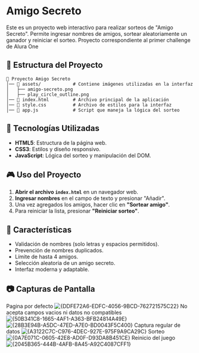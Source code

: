 # Amigo Secreto

Este es un proyecto web interactivo para realizar sorteos de "Amigo Secreto". Permite ingresar nombres de amigos, sortear aleatoriamente un ganador y reiniciar el sorteo.
Proyecto correspondiente al primer challenge de Alura One

## 📁 Estructura del Proyecto

```
📂 Proyecto Amigo Secreto
│── 📂 assets/            # Contiene imágenes utilizadas en la interfaz
│   ├── amigo-secreto.png
│   ├── play_circle_outline.png
│── 📜 index.html         # Archivo principal de la aplicación
│── 📜 style.css          # Archivo de estilos para la interfaz
│── 📜 app.js             # Script que maneja la lógica del sorteo
```

## 🚀 Tecnologías Utilizadas

- **HTML5**: Estructura de la página web.
- **CSS3**: Estilos y diseño responsivo.
- **JavaScript**: Lógica del sorteo y manipulación del DOM.

## 🎮 Uso del Proyecto

1. **Abrir el archivo `index.html`** en un navegador web.
2. **Ingresar nombres** en el campo de texto y presionar "Añadir".
3. Una vez agregados los amigos, hacer clic en **"Sortear amigo"**.
4. Para reiniciar la lista, presionar **"Reiniciar sorteo"**.

## 📌 Características

- Validación de nombres (solo letras y espacios permitidos).
- Prevención de nombres duplicados.
- Límite de hasta 4 amigos.
- Selección aleatoria de un amigo secreto.
- Interfaz moderna y adaptable.

## 📷 Capturas de Pantalla
Pagina por defecto
![{DDFE72A6-EDFC-4056-9BCD-762721575C22}](https://github.com/user-attachments/assets/25cd2734-fcd5-4111-ba8a-6c20d4cf0797)
No acepta campos vacios ni datos no compatibles
![{50B341C8-1665-4AF1-A363-BFB24814A49E}](https://github.com/user-attachments/assets/73825fce-cf60-418e-b712-8ff21474f4dc)
![{28B3E94B-A5DC-47ED-A7E0-BD0043F5C400}](https://github.com/user-attachments/assets/4e38171c-8c86-4717-8c67-a32a8f917691)
Captura regular de datos
![{A3122C7C-C976-4DEC-927E-975F9A9CA29C}](https://github.com/user-attachments/assets/507351c7-034e-49d3-badd-5dc3c90f7782)
Sorteo
![{0A7E071C-0605-42E8-AD0F-D93DA8B451CE}](https://github.com/user-attachments/assets/3855908a-ec10-4dbc-af33-63f70dd9a4be)
Reinicio del juego
![{2045B365-444B-4AFB-8A45-A92C4087CFF1}](https://github.com/user-attachments/assets/e4e2a3ba-7775-4559-9dd5-d74a63ec408d)








